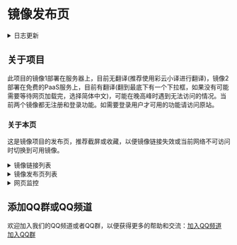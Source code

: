 # 镜像发布页

<details>
<summary>日志更新</summary>

* 9月3日 ao3原站服务器开启了五秒盾，需要用户进行人机验证才能正常访问，请等待ao3维护好再访问
* 9月4日 原站关闭了五秒盾，镜像已恢复使用

</details>

## 关于项目

此项目的镜像1部署在服务器上，目前无翻译(推荐使用彩云小译进行翻译)，镜像2部署在免费的PaaS服务上，目前有翻译(翻到最底下有一个下拉框，如果没有可能需要等待网页加载完，选择简体中文)，可能在晚高峰时遇到无法访问的情况。当前两个镜像都无注册和登录功能。如需要登录用户才可用的功能请访问原站。

### 关于本页

这是镜像项目的发布页，推荐截屏或收藏，以便镜像链接失效或当前网络不可访问时切换到可用镜像。

<details>
<summary>镜像链接列表</summary>

#### 哪个可用用哪个！

* <span style="font-size: 16px; color: red;">[点击访问 镜像 1分流 推荐](https://ao3sg.hyf9588.tech/)</span>
链接为：<span style="font-size: 14px; color: blue;">https://ao3sg.hyf9588.tech</span>
* <span style="font-size: 16px; color: red;">[点击访问 镜像 2分流 推荐](https://ao3rc.hyf9588.tech/)</span>
链接为：<span style="font-size: 14px; color: blue;">https://ao3rc.hyf9588.tech</span>
* [点击访问 镜像 1](https://ao3sg.andbru123.us.kg/)
链接为：https://ao3sg.andbru123.us.kg
* [点击访问 镜像 2](https://ao3rc.andbru123.us.kg/)
链接为：https://ao3rc.andbru123.us.kg
* [点击访问 镜像 1分流](https://ao3sg.andbru123.cc.ua/)
链接为：https://ao3sg.andbru123.cc.ua
* [点击访问 镜像 2分流](https://ao3rc.andbru123.cc.ua/)
链接为：https://ao3rc.andbru123.cc.ua
* ~~[失效镜像 1](https://ao3rc.andbru123.tk/)~~
* ~~[失效镜像 2](https://ao3rc.hyf9588.me/)~~
* ~~[失效镜像 3](https://ao3sg.hyf9588.me/)~~

</details>

<details>
<summary>镜像发布页列表</summary>

* [点击访问 发布页 1](https://nav.andbru123.us.kg/)
链接为：https://nav.andbru123.us.kg
* [点击访问 发布页 2](https://nav.andbru123.cc.ua/)
链接为：https://nav.andbru123.cc.ua
* [点击访问 发布页 3](https://nav.hyf9588.tech/)
链接为：https://nav.hyf9588.tech
* ~~[失效发布页 1](https://nav.hyf9588.me/)~~
链接为：https://nav.hyf9588.me

</details>

<details>
<summary>网页监控</summary>

* [点击访问 镜像、原站、以及发布页状态](https://uptime.ttwglwie.cc.ua/)
链接为：https://uptime.ttwglwie.cc.ua

</details>

## 添加QQ群或QQ频道

欢迎加入我们的QQ频道或者QQ群，以便获得更多的帮助和交流：[加入QQ频道](https://pd.qq.com/s/8ytm1sth5)  
[加入QQ群](http://qm.qq.com/cgi-bin/qm/qr?_wv=1027&k=5zFgjgzS-kt-9hN4_A8PFy0_q-1zB7xR&authKey=k4LEy%2FFXOtwaEp5WVcMJq3%2FcVJBnAlSzGaY%2B9mqJqgUnqasovZ2lyjspsUIO8OEn&noverify=0&group_code=984098141)